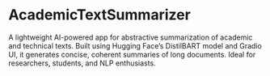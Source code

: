 # AcademicTextSummarizer
A lightweight AI-powered app for abstractive summarization of academic and technical texts. Built using Hugging Face’s DistilBART model and Gradio UI, it generates concise, coherent summaries of long documents. Ideal for researchers, students, and NLP enthusiasts.
